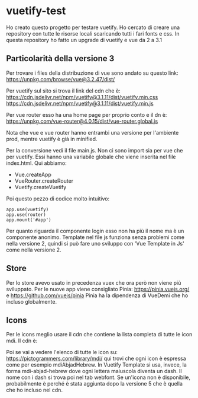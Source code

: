 # vuetify-test

Ho creato questo progetto per testare vuetify.
Ho cercato di creare una repository con tutte le risorse locali scaricando tutti i fari fonts e css.
In questa repository ho fatto un upgrade di vuetify e vue da 2 a 3.1

## Particolarità della versione 3
Per trovare i files della distribuzione di vue sono andato su questo link:
https://unpkg.com/browse/vue@3.2.47/dist/  

Per vuetify sul sito si trova il link del cdn che è:  
https://cdn.jsdelivr.net/npm/vuetify@3.1.11/dist/vuetify.min.css
https://cdn.jsdelivr.net/npm/vuetify@3.1.11/dist/vuetify.min.js

Per vue router esso ha una home page per proprio conto e il dn è:
https://unpkg.com/vue-router@4.0.15/dist/vue-router.global.js

Nota che vue e vue router hanno entrambi una versione per l'ambiente prod, mentre vuetify è già in minified.

Per la conversione vedi il file main.js. Non ci sono import sia per vue che per vuetify.
Essi hanno una variabile globale che viene inserita nel file index.html.  Qui abbiamo:
- Vue.createApp
- VueRouter.createRouter
- Vuetify.createVuetify

Poi questo pezzo di codice molto intuitivo:

    app.use(vuetify)
    app.use(router)
    app.mount('#app')

Per quanto riguarda il componente login esso non ha più il nome ma è un componente anonimo.
Template nel file js funziona senza problemi come nella versione 2, quindi si può fare uno sviluppo
con 'Vue Template in Js' come nella versione 2. 

## Store
Per lo store avevo usato in precedenza vuex che ora però non viene più sviluppato.
Per le nuove app viene consigliato Pinia: https://pinia.vuejs.org/ e https://github.com/vuejs/pinia
Pinia ha la dipendenza di VueDemi che ho incluso globalmente.

## Icons
Per le icons meglio usare il cdn che contiene la lista completa di tutte le icon mdi.
Il cdn è:   <link href="https://cdn.jsdelivr.net/npm/@mdi/font@5.x/css/materialdesignicons.min.css" rel="stylesheet">

Poi se vai a vedere l'elenco di tutte le icon su: https://pictogrammers.com/library/mdi/
qui trovi che ogni icon è espressa come per esempio mdiAbjadHebrew. In Vuetify Template
si usa, invece, la forma mdi-abjad-hebrew dove ogni lettera maiuscola diventa un dash.
Il nome con i dash si trova poi nel tab webfont. Se un'icona non è disponibile, probabilmente
è perché è stata aggiunta dopo la versione 5 che è quella che ho incluso nel cdn.